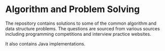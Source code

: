 # Algorithm and Problem Solving

The repository contains solutions to some of the common algorithm and data structure problems. The questions are sourced from various sources including programming competitions and interview practice websites.

It also contains Java implementations.

